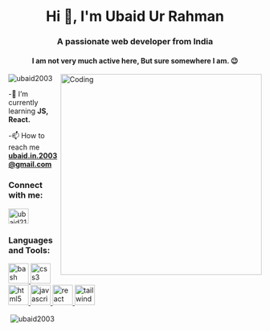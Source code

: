 <h1 align="center">Hi 👋, I'm Ubaid Ur Rahman</h1>
<h3 align="center">A passionate web developer from India</h3>
<h4 align="center">I am not very much active here, But sure somewhere I am. 😉</h4>
<img align="right" alt="Coding" width="400" src="https://media.tenor.com/NOYF3f82b_gAAAAM/programmer.gif">
<p align="left"> <img src="https://komarev.com/ghpvc/?username=ubaid2003&label=Profile%20views&color=0e75b6&style=flat" alt="ubaid2003" /> </p>
-🌱 I’m currently learning <b>JS, React.</b>

-📫 How to reach me <b>**ubaid.in.2003@gmail.com**</b>

<h3 align="left">Connect with me:</h3>
<p align="left">
<a href="https://linkedin.com/in/ubaid2103" target="blank"><img align="center" 
    src="https://www.vectorlogo.zone/logos/linkedin/linkedin-icon.svg" 
    alt="ubaid2103" height="30" width="40" /></a>
</p>

<h3 align="left">Languages and Tools:</h3>
<p align="left"> <a href="https://www.gnu.org/software/bash/" target="_blank" rel="noreferrer"> <img src="https://www.vectorlogo.zone/logos/gnu_bash/gnu_bash-icon.svg" alt="bash" width="40" height="40"/> </a> <a href="https://www.w3schools.com/css/" target="_blank" rel="noreferrer"> <img src="https://www.vectorlogo.zone/logos/w3_css/w3_css-icon.svg" alt="css3" width="40" height="40"/> </a> <a href="https://www.w3.org/html/" target="_blank" rel="noreferrer"> <img src="https://www.vectorlogo.zone/logos/w3_html5/w3_html5-icon.svg" alt="html5" width="40" height="40"/> </a> <a href="https://developer.mozilla.org/en-US/docs/Web/JavaScript" target="_blank" rel="noreferrer"> <img src="https://www.vectorlogo.zone/logos/javascript/javascript-icon.svg" alt="javascript" width="40" height="40"/> </a> <a href="https://reactjs.org/" target="_blank" rel="noreferrer"> <img src="https://www.vectorlogo.zone/logos/reactjs/reactjs-icon.svg" alt="react" width="40" height="40"/> </a> <a href="https://tailwindcss.com/" target="_blank" rel="noreferrer"> <img src="https://www.vectorlogo.zone/logos/tailwindcss/tailwindcss-icon.svg" alt="tailwind" width="40" height="40"/> </a> </p>

<p>&nbsp;<img align="center" src="https://github-readme-stats.vercel.app/api?username=ubaid2003&show_icons=true&locale=en" alt="ubaid2003" /></p>
